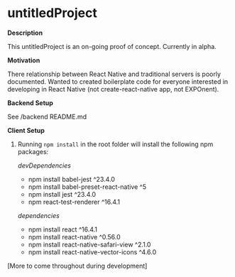 # untitledProject

**Description**

This untitledProject is an on-going proof of concept. Currently in alpha.

**Motivation**

There relationship between React Native and traditional servers is poorly documented. Wanted to created boilerplate code for everyone interested in developing in React Native (not create-react-native app, not EXPOnent).

**Backend Setup**

See /backend README.md


**Client Setup**

1) Running `npm install` in the root folder will install the following npm packages:

    *devDependencies*
    * npm install babel-jest ^23.4.0
    * npm install babel-preset-react-native ^5
    * npm install jest ^23.4.0
    * npm react-test-renderer ^16.4.1

    *dependencies*
    * npm install react ^16.4.1
    * npm install react-native ^0.56.0
    * npm install react-native-safari-view ^2.1.0
    * npm install react-native-vector-icons ^4.6.0

[More to come throughout during development]




